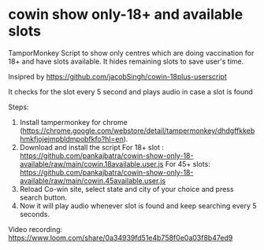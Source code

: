 # cowin show only-18+ and available slots
TamporMonkey Script to show only centres which are doing vaccination for 18+ and have slots available.
It hides remaining slots to save user's time.

Insipred by https://github.com/jacobSingh/cowin-18plus-userscript

It checks for the slot every 5 second and plays audio in case a slot is found

Steps:
1. Install tampermonkey for chrome (https://chrome.google.com/webstore/detail/tampermonkey/dhdgffkkebhmkfjojejmpbldmpobfkfo?hl=en). 
2. Download and install the script 
 For 18+ slot : https://github.com/pankajbatra/cowin-show-only-18-available/raw/main/cowin.18available.user.js
 For 45+ slots: https://github.com/pankajbatra/cowin-show-only-18-available/raw/main/cowin.45available.user.js
3. Reload Co-win site, select state and city of your choice and press search button.
4. Now it will play audio whenever slot is found and keep searching every 5 seconds.

Video recording:
https://www.loom.com/share/0a34939fd51e4b758f0e0a03f8b47ed9
